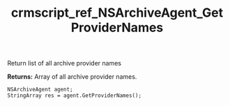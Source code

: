 ﻿---
title: crmscript_ref_NSArchiveAgent_GetProviderNames
description: StringArray GetProviderNames()
intellisense: NSArchiveAgent.GetProviderNames
keywords: NSArchiveAgent,GetProviderNames
so.topic: reference
---

Return list of all archive provider names


**Returns:** Array of all archive provider names. 

```crmscript
NSArchiveAgent agent;
StringArray res = agent.GetProviderNames();
```

